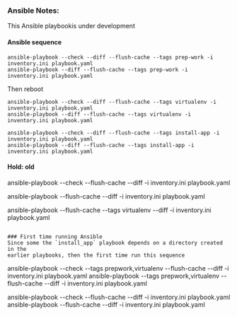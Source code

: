 ### Ansible Notes:
This Ansible playbookis under development 

#### Ansible sequence
```
ansible-playbook --check --diff --flush-cache --tags prep-work -i inventory.ini playbook.yaml
ansible-playbook --diff --flush-cache --tags prep-work -i inventory.ini playbook.yaml
```

Then reboot

```
ansible-playbook --check --diff --flush-cache --tags virtualenv -i inventory.ini playbook.yaml
ansible-playbook --diff --flush-cache --tags virtualenv -i inventory.ini playbook.yaml

ansible-playbook --check --diff --flush-cache --tags install-app -i inventory.ini playbook.yaml
ansible-playbook --diff --flush-cache --tags install-app -i inventory.ini playbook.yaml
```


#### Hold: old
ansible-playbook --check --flush-cache --diff -i inventory.ini playbook.yaml 

ansible-playbook --flush-cache --diff -i inventory.ini playbook.yaml

ansible-playbook --flush-cache --tags virtualenv --diff -i inventory.ini playbook.yaml
```

### First time running Ansible
Since some the `install_app` playbook depends on a directory created in the
earlier playbooks, then the first time run this sequence

```
ansible-playbook --check --tags prepwork,virtualenv --flush-cache --diff -i inventory.ini playbook.yaml
ansible-playbook --tags prepwork,virtualenv --flush-cache --diff -i inventory.ini playbook.yaml

ansible-playbook --check --flush-cache --diff -i inventory.ini playbook.yaml
ansible-playbook --flush-cache --diff -i inventory.ini playbook.yaml
```

